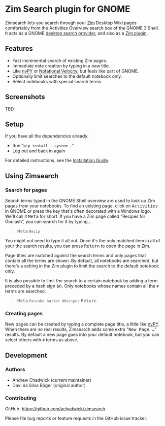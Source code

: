 # Zim Search plugin for GNOME

Zimsearch lets you search through your [Zim][] Desktop Wiki pages
comfortably from the Activities Overview search box of the GNOME 3
Shell. It acts as a GNOME [desktop search provider][], and also as a
[Zim plugin][].

## Features

* Fast incremental search of existing Zim pages.
* Immediate note creation by typing in a new title.
* Like [nvPY][] or [Notational Velocity][], but feels like part of GNOME.
* Optionally limit searches to the default notebook only.
* Select notebooks with special search terms.

## Screenshots

TBD

## Setup

If you have all the dependencies already:

* Run “`pip install --system .`”
* Log out and back in again

For detailed instructions, see the [Installation Guide][].

## Using Zimsearch

### Search for pages

Search terms typed in the GNOME Shell overview are used to look up Zim
pages from your notebooks. To find an existing page, click on
<samp>Activities</samp> in GNOME or press the key that's often decorated
with a Windows logo. We'll call it <kbd>Meta</kbd> for short. If you
have a Zim page called “Recipes for Goulash”, you can search for it by typing…

> <kbd>Meta</kbd> `Recip`

You might not need to type it all out. Once it's the only matched item
in all of your the search results, you can press <kbd>Return</kbd>
to open the page in Zim.

Page titles are matched against the search terms and only pages that
contain all the terms are shown. By default, all notebooks are searched,
but there's a setting in the Zim plugin to limit the search to the
default notebook only.

It is also possible to limit the search to a certain notebook by adding
a term preceded by a hash sign (`#`). Only notebooks whose names contain
all the `#` terms are searched.

> <kbd>Meta</kbd> `Pancake batter #Recipes` <kbd>Return</kbd>

### Creating pages

New pages can be created by typing a complete page title, a little like
[nvPY][]. When there are no real results, Zimsearch adds some extra
"<samp>New Page …</samp>" results. By default a new page goes into your
default notebook, but you can select others with `#` terms as above.

## Development

### Authors

* Andrew Chadwick (current maintainer)
* Davi da Silva Böger (original author)

### Contributing

GitHub: <https://github.com/achadwick/zimsearch>

Please file bug reports or feature requests in the GitHub issue tracker.

[Installation Guide]: INSTALL.md
[Zim]: http://zim-wiki.org/
[nvPY]: https://github.com/cpbotha/nvpy
[Notational Velocity]: http://notational.net
[desktop search provider]: https://developer.gnome.org/SearchProvider/
[Zim plugin]: https://github.com/jaap-karssenberg/zim-wiki/wiki/Plugins
